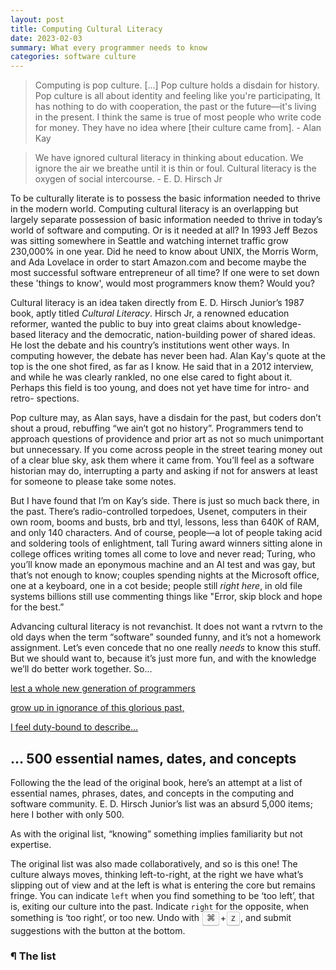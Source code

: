 ```yaml
---
layout: post
title: Computing Cultural Literacy
date: 2023-02-03
summary: What every programmer needs to know
categories: software culture
---
```


> Computing is pop culture. [...] Pop culture holds a disdain for history. Pop culture is all about identity and feeling like you're participating, It has nothing to do with cooperation, the past or the future—it's living in the present. I think the same is true of most people who write code for money. They have no idea where [their culture came from]. - Alan Kay

> We have ignored cultural literacy in thinking about education. We ignore the air we breathe until it is thin or foul. Cultural literacy is the oxygen of social intercourse. - E. D. Hirsch Jr

To be culturally literate is to possess the basic information needed to thrive in the modern world. Computing cultural literacy is an overlapping but largely separate possession of basic information needed to thrive in today’s world of software and computing. Or is it needed at all? In 1993 Jeff Bezos was sitting somewhere in Seattle and watching internet traffic grow 230,000% in one year. Did he need to know about UNIX, the Morris Worm, and Ada Lovelace in order to start Amazon.com and become maybe the most successful software entrepreneur of all time? If one were to set down these 'things to know', would most programmers know them? Would you?

Cultural literacy is an idea taken directly from E. D. Hirsch Junior’s 1987 book, aptly titled _Cultural Literacy_. Hirsch Jr, a renowned education reformer, wanted the public to buy into great claims about knowledge-based literacy and the democratic, nation-building power of shared ideas. He lost the debate and his country’s institutions went other ways. In computing however, the debate has never been had. Alan Kay's quote at the top is the one shot fired, as far as I know. He said that in a 2012 interview, and while he was clearly rankled, no one else cared to fight about it. Perhaps this field is too young, and does not yet have time for intro- and retro- spections.

Pop culture may, as Alan says, have a disdain for the past, but coders don’t shout a proud, rebuffing “we ain’t got no history”. Programmers tend to approach questions of providence and prior art as not so much unimportant but unnecessary. If you come across people in the street tearing money out of a clear blue sky, ask them where it came from. You’ll feel as a software historian may do, interrupting a party and asking if not for answers at least for someone to please take some notes.

But I have found that I’m on Kay’s side. There is just so much back there, in the past. There’s radio-controlled torpedoes, Usenet, computers in their own room, booms and busts, brb and ttyl, lessons, less than 640K of RAM, and only 140 characters.
And of course, people—a lot of people taking acid and soldering tools of enlightment, tall Turing award winners sitting alone in college offices writing tomes all come to love and never read; Turing, who you’ll know made an eponymous machine and an AI test and was gay, but that’s not enough to know; couples spending nights at the Microsoft office, one at a keyboard, one in a cot beside; people still _right_ _here_, in old file systems billions still use commenting things like "Error, skip block and hope for the best.”

Advancing cultural literacy is not revanchist. It does not want a rvtvrn to the old days when the term “software” sounded funny, and it’s not a homework assignment. Let’s even concede that no one really _needs_ to know this stuff. But we should want to, because it’s just more fun, and with the knowledge we’ll do better work together. So…

[lest a whole new generation of programmers](http://www.catb.org/jargon/html/story-of-mel.html)

[grow up in ignorance of this glorious past,](http://www.catb.org/jargon/html/story-of-mel.html)

[I feel duty-bound to describe…](http://www.catb.org/jargon/html/story-of-mel.html)

## … 500 essential names, dates, and concepts

Following the the lead of the original book, here’s an attempt at a list of essential names, phrases, dates, and concepts in the computing and software community. E. D. Hirsch Junior’s list was an absurd 5,000 items; here I bother with only 500.

As with the original list, “knowing” something implies familiarity but not expertise.

The original list was also made collaboratively, and so is this one! The culture always moves, thinking left-to-right, at the right we have what’s slipping out of view and at the left is what is entering the core but remains fringe. You can indicate `left` when you find something to be ‘too left’, that is, exiting our culture into the past. Indicate `right` for the opposite, when something is ‘too right’, or too new. Undo with <kbd>⌘</kbd>+<kbd>z</kbd>, and submit suggestions with the button at the bottom.

### ¶ The list

<div class="flex-container">
    <div id="the-list-left" class="flex-left">
    </div>
    <div id="the-list-right" class="flex-right">
    </div>
</div>

<div class="submit-container">
    <button id="submit-suggestions" class="hidden" onclick="onSubmitSuggestions()"><span>📥</span> Submit suggestions</button>
</div>

<style>
.flex-container {
    display: flex;
    flex-direction: row;
}

.flex-container div {
    margin-right: 2.5em;
    width: 100%;
}

.flex-container div p {
    margin-bottom: 0.1em;
}

.flex-container div p span {
    margin-left: 0.5em;
}

button {
  color: #CCC;
  border: 1px solid #282828;
  font-family: Arial,Helvetica,sans-serif;
  background-color: #1f1f1f;
  -moz-box-shadow: 0 1px 0px rgba(0, 0, 0, 0.2),0 0 0 2px #141414 inset;
  -webkit-box-shadow: 0 1px 0px rgba(0, 0, 0, 0.2),0 0 0 2px #141414 inset;
  box-shadow: 0 1px 0px rgba(0, 0, 0, 0.2),0 0 0 2px #141414 inset;
  -moz-border-radius: 3px;
  -webkit-border-radius: 3px;
  border-radius: 3px;
  display: inline-block;
  margin: 0 0.1em;
  text-shadow: 0 1px 0 #999;
  line-height: 1.2;
  white-space: nowrap;
}


.button {
    display: none;
    padding: 0.1em 0.2em;
}

.flex-container p:hover .button {
    display: inline-block;
}

.flex-container .button:hover {
    /* Need to also show button when user hovers on the button, not the <p>. */
    display: inline-block; 
}

.button:hover, .button:focus, .button:active {
    color: white;
}

.faded {
    opacity: 0.5;
}

kbd{
  padding: 0.1em 0.4em;
  border: 1px solid #CCC;
  font-family: Arial,Helvetica,sans-serif;
  background-color: #F7F7F7;
  color: #333;
  -moz-box-shadow: 0 1px 0px rgba(0, 0, 0, 0.2),0 0 0 2px #ffffff inset;
  -webkit-box-shadow: 0 1px 0px rgba(0, 0, 0, 0.2),0 0 0 2px white inset;
  box-shadow: 0 1px 0px rgba(0, 0, 0, 0.2),0 0 0 2px white inset;
  -moz-border-radius: 3px;
  -webkit-border-radius: 3px;
  border-radius: 3px;
  display: inline-block;
  margin: 0 0.1em;
  text-shadow: 0 1px 0 white;
  line-height: 1.2;
  white-space: nowrap;
}

.hidden {
    display: none !important;
}

.submit-container {
    display: flex; 
    justify-content: center;
    margin-top: 1.5em;
}

#submit-suggestions {
    color: white;
}

#submit-suggestions:hover {
    background: green;
}
</style>

<script>
    /* TODO: Support CTRL-Z undo of edits. */
    /* TODO: Support loading previous suggestion state from local storage. */
    /* TODO: Support calling serverless backend Modal endpoint. */
    
    items = ["+1", "1969", "1984 (advertisement)", "2001, January 1st", "2007, June 29", "10x programmer", "9 women can't produce a baby in 1 month", "abstract data type", "abstraction", "accidentally quadratic", "Amazon (company)", "AOL", "API", "Architecture", "Are we down?", "ARPANET", "array", "Art of Computer Programming, The", "Artificial intelligence", "As We May Think", "ASML", "Assembly", "Association for Computing Machinery", "Atlas Shrugged", "Audion", "Back-end", "Bad programmers worry about the code. Good programmers worry about data structures and their relationships.", "Ball of mud", "Bare metal", "Berkeley, Univesity of California", "Berkeley Software Distribution (BSD)", "Berners-Lee, Tim", "Bicycle for the mind", "Big-O", "BIOS", "Bit bashing, bit twiddling", "Bitcoin", "Blob", "Blog", "Body shop", "boot up", "Border Gateway Protocol (BGP)", "Browser", "Buffer overflow", "Bug", "Byte (magazine)", "C", "cache", "cache invalidation", "Cathedral and the Bazaar, The", "CD-ROM", "Chaos monkey", "chip", "Choose boring technology", "Client/Server", "Clippy", "Clock speed", "Cloud", "code monkey", "code review", "code smell", "command line", "comments", "Commodore", "Computer revolution, The", "considered harmful", "consistency", "Container", "cookies", "coredump", "Cray-1", "Crypto", "Cybernetics", "Cyberspace", "daemon", "Datacenter", "Data science", "DDOS (Distributed denial of service)", "DEC", "De Forest, Lee", "Dell Computers", "design doc", "DevOps", "dial-up", "disk", "Dean, Jeff", "Developers! Developers! Developers!", "Dijkstra, Edsger Wybe", "Distributed consensus", "Docker", "Doom", "Do the needful", "Don't repeat yourself (DRY)", "Eighty characters or less", "EMACS", "embarrassingly parallel", "End-to-end argument", "ENIAC", "exception", "Excel", "exploit", "event", "FAANG", "Fairchild Semiconductor", "Falsehoods Programmers Believe About X", "Fast inverse square root", "filesystem", "Finite automata", "firmware", "floating point", "Floppy disk", "fork", "fork bomb", "FORTRAN", "Free Software, Free Society", "front-end", "functional", "Garbage collection", "Gates, Bill", "Global Village", "Godel, Kurt", "God's own programming language", "GOTO", "Graybeard (or, Greybeard)", "grep", "hack", "Hackathon", "Hackernews", "Halting Problem, The", "Hamming, Richard", "hardcoded", "hash", "Hello world!", "Hey! Get back to work!; Compiling!", "Hierarchy of the grammars", "High-Tech Employee Antitrust Litigation", "Homebrew", "Hopper, Grace", "hotfix", "HyperCard", "Hypertext", "I just want to serve 5TB", "IBM", "IEEE", "I'm feeling lucky", "Incompleteness Theorem", "infinite loop", "Information retreival", "Information superhighway", "Innovator's dilemma", "Instance", "instruction", "Intel", "Interactive development environment (IDE)", "IRC", "It's always DNS", "it works on my machine", "Java", "Javascript", "Jobs, Steve", "Kay, Alan", "Kernighan, Brian W.", "kernel", "Knuth cheque", "Kubernetes", "Lamport, Leslie", "latency", "learn to code", "Leetcode", "legacy codebase", "library", "LINGsCARS.com", "Linux", "Liskov substitution principle", "Literate programming", "Little's Law", "log", "looks good to me (LGTM)", "Lovelace, Ada", "magic numbers", "map-reduce", "Markup", "Master/slave", "mechanical keyboard", "Meltdown", "memory hierarchy", "memory leak", "Menlo Park, Californa", "Metaverse", "Microservice", "Minsky, Marvin", "modem", "monad", "monolith", "Moore's Law", "Mother of all demos", "mouse", "Mountain View, Californa", "multitasking", "mutex", "MVP", "Netscape", "network", "nits", "No modes (saying)", "No silver bullet", "Nobody ever got fired for buying IBM", "non-technical", "Null", "Object-oriented", "off-by-one", "'Only two hard problems in ...'", "on-prem", "onsite", "Operating system", "Our incredible journey", "outage", "overclock", "over-engineered", "P = NP", "PaaS", "Pagerank", "parser", "Parse, don't validate", "PDP-7, PDP-11", "Perlis, Alan J", "persistent", "personal computer", "pets and cattle", "Phone screen", "pipe it", "Pointer", "portable", "Pragmatic Programmer, The", "preformatted", "premature optimization is the root of all evil", "problem exists between keyboard and computer (PEBKAC)", "punch card", "Python", "queue", "Quicksort", "RAID", "Rails", "React", "Real Programmer", "recursion", "Redis", "Reduced Instruction Set Architecture (RISC)", "Reflections on Trusting Trust (title)", "relational", "request for comment (RFC)", "Rest and vest", "REST (Respresentional state transfer)", "Ritchie, Dennis", "RSS feed", "RSUs", "SaaS", "Sand Hill Road", "SAT problem", "scalability", "Scripting", "Script kiddie", "Scrum", "search", "Security by Obscurity", "Self-taught", "Semantic Web", "Semaphore", "Sequence diagram", "Series A, B, C, ...", "Serverless", "Shannon, Claude", "Shell", "Shenzhen, China", "Ship it!", "Side project", "Silicon valley", "Simon, Herbert", "SOLID principles", "spagetti code", "Spinning disk", "Sprint", "SQL", "Sqlite", "Stack overflow", "StackOverflow.com", "Stallman, Richard", "Story of Mel", "Story point", "Stream", "Stuxnet", "subroutine", "Sun Microsystems", "symbolic", "Sysadmin", "syscall", "System 360", "Systems programming", "Swartz, Aaron", "tabs or spaces", "Taiwan Semiconductor Manufacturing Company", "TCP/IP", "terminal", "test-driven development (TDD)", "The key, the whole key, and nothing but the key, so help me Codd.", "Thompson, Ken", "Three nines", "Time-sharing", "Torvalds, Linus", "Traitorous eight", "Transaction", "Transhumanism", "Tree (structure)", "Tu- Tu- Tu- Tu- uring, Alan", "Turn on, tune in, drop out","UML", "Unix", "Unreasonable effectiveness of ..., The", "utils", "Venture capital", "Vim", "virtual", "Virtual machine", "Virtual memory", "Web 2.0", "web3", "webscale", "webshit", "Windows NT", "Wired (magazine)", "Wirth, Niklaus", "working set", "worse is better", "Wozniak, Steve", "x86", "Xeroz PARC", "y2k", "Yahoo.com", "Yak shave", "YCombinator", "Yet Another ...", "You ain't gonna need it (YAGNI)", "Zero day", "Zero to One", "Zuckerberg, Mark"];

    /**
    * @param {String} HTML representing a single element
    * @return {Element}
    */
    const htmlToElem = (html) => {
        var template = document.createElement("template");
        /* Never return a text node of whitespace as the result */
        html = html.trim();
        template.innerHTML = html;
        return template.content.firstChild;
    };

    let listLeft = document.getElementById("the-list-left");
    let listRight = document.getElementById("the-list-right");
    let middleIdx = Math.floor(items.length / 2);
    for (let i = 0; i < items.length; i++) {
        let child = htmlToElem(`
            <p>
                ${items[i]}
                <span>
                    <button class="button" onclick="onLeft(this)">←</button>
                    <button class="button" onclick="onMiddle(this)">🗑️</button>
                    <button class="button" onclick="onRight(this)">→</button>
                </span>
            </p>
        `);

        if (i <= middleIdx) {
            listLeft.appendChild(child);
        } else {
            listRight.appendChild(child);
        }
    }

    const $submitSuggestionsBtn = document.getElementById("submit-suggestions");
    
    const ITEM_STATE = {
        LEFT: "LEFT",
        TRASH: "TRASH",
        RIGHT: "RIGHT"
    };
    let itemToState = new Map();

    function setSuggestionsBtnState() {
        if (itemToState.size > 0) {
            $submitSuggestionsBtn.classList.remove("hidden");
        } else {
            $submitSuggestionsBtn.classList.add("hidden");
        }
    };

    function onLeft(elem) {
        console.log("clicked LEFT");
        console.log(elem.parentNode.parentNode);
        /* WARN: coupled to HTML structure. */
        let itemText = elem.parentNode.parentNode.firstChild.textContent.trim();
        if (itemToState.has(itemText)) {
            itemToState.delete(itemText);
            elem.parentNode.parentNode.classList.remove("faded");
        } else {
            itemToState.set(itemText, ITEM_STATE.LEFT);
            elem.parentNode.parentNode.classList.add("faded");
        }
        setSuggestionsBtnState();
    };

    function onRight(elem) {
        console.log("clicked RIGHT");
        console.log(elem.parentNode.parentNode);
        /* WARN: coupled to HTML structure. */
        let itemText = elem.parentNode.parentNode.firstChild.textContent.trim();
        if (itemToState.has(itemText)) {
            itemToState.delete(itemText);
            elem.parentNode.parentNode.classList.remove("faded");
        } else {
            itemToState.set(itemText, ITEM_STATE.RIGHT);
            elem.parentNode.parentNode.classList.add("faded");
        }
        setSuggestionsBtnState();
    };

    function onMiddle(elem) {
        console.log("clicked MIDDLE");
        console.log(elem.parentNode.parentNode);
        /* WARN: coupled to HTML structure. */
        let itemText = elem.parentNode.parentNode.firstChild.textContent.trim();
        if (itemToState.has(itemText)) {
            itemToState.delete(itemText);
            elem.parentNode.parentNode.classList.remove("faded");
        } else {
            itemToState.set(itemText, ITEM_STATE.TRASH);
            elem.parentNode.parentNode.classList.add("faded");
        }
        setSuggestionsBtnState();
    };

    apiRoot = "https://thundergolfer--comp-lit-stats-web.modal.run";
    addSuggestionsEndpoint = `${apiRoot}/add`;
    function onSubmitSuggestions() {
        console.log(`Submitting ${itemToState.size} suggestions`);
        let requestBody = {
            left: [],
            right: [],
            trash: [],
        };
        for (let [key, value] of itemToState) {
            switch (value) {
                case ITEM_STATE.LEFT:
                    requestBody.left.push(key);
                    break;
                case ITEM_STATE.RIGHT:
                    requestBody.right.push(key);
                    break;
                case ITEM_STATE.TRASH:
                    requestBody.trash.push(key);
                    break;
                default:
                    console.log(`Unknown state for key '${key}' ${value}`);
            }
        }
        $submitSuggestionsBtn.innerText = `⏳ Submitting ${itemToState.size} suggestions...`;
        try {
            fetch(addSuggestionsEndpoint, {
                method: "POST",
                headers: {
                    "Content-Type": "application/json"
                },
                body: JSON.stringify(requestBody),
            }).then((response) => {
                if (!response.ok) {
                    $submitSuggestionsBtn.innerText = `❌ Failed to submit ${itemToState.size} suggestions. Please try again!`;
                } else {
                    $submitSuggestionsBtn.innerText = `📨 Submitted ${itemToState.size} suggestions. Thanks!`;
                    /* TODO: Disable button. */
                }
            });
        } catch (error) {
            $submitSuggestionsBtn.innerText = `❌ Failed to submit ${itemToState.size} suggestions. Please try again!`;
        }

    }

    document.addEventListener("keydown", function(e) {
        if (e.keyCode >= 65 && e.keyCode <= 90) {
            console.log("UNDO!");
        }
    });
</script>
